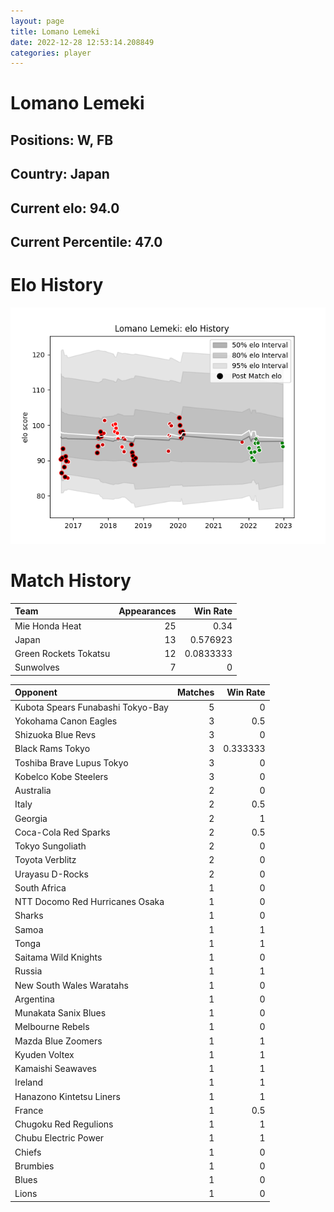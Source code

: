 ```yaml
---  
layout: page  
title: Lomano Lemeki  
date: 2022-12-28 12:53:14.208849  
categories: player  
---
```

# Lomano Lemeki

## Positions: W, FB

## Country: Japan

## Current elo: 94.0

## Current Percentile: 47.0

# Elo History


![elo history](history_LomanoLemeki.png)
# Match History


| Team                  |   Appearances |   Win Rate |
|:----------------------|--------------:|-----------:|
| Mie Honda Heat        |            25 |  0.34      |
| Japan                 |            13 |  0.576923  |
| Green Rockets Tokatsu |            12 |  0.0833333 |
| Sunwolves             |             7 |  0         |

| Opponent                          |   Matches |   Win Rate |
|:----------------------------------|----------:|-----------:|
| Kubota Spears Funabashi Tokyo-Bay |         5 |   0        |
| Yokohama Canon Eagles             |         3 |   0.5      |
| Shizuoka Blue Revs                |         3 |   0        |
| Black Rams Tokyo                  |         3 |   0.333333 |
| Toshiba Brave Lupus Tokyo         |         3 |   0        |
| Kobelco Kobe Steelers             |         3 |   0        |
| Australia                         |         2 |   0        |
| Italy                             |         2 |   0.5      |
| Georgia                           |         2 |   1        |
| Coca-Cola Red Sparks              |         2 |   0.5      |
| Tokyo Sungoliath                  |         2 |   0        |
| Toyota Verblitz                   |         2 |   0        |
| Urayasu D-Rocks                   |         2 |   0        |
| South Africa                      |         1 |   0        |
| NTT Docomo Red Hurricanes Osaka   |         1 |   0        |
| Sharks                            |         1 |   0        |
| Samoa                             |         1 |   1        |
| Tonga                             |         1 |   1        |
| Saitama Wild Knights              |         1 |   0        |
| Russia                            |         1 |   1        |
| New South Wales Waratahs          |         1 |   0        |
| Argentina                         |         1 |   0        |
| Munakata Sanix Blues              |         1 |   0        |
| Melbourne Rebels                  |         1 |   0        |
| Mazda Blue Zoomers                |         1 |   1        |
| Kyuden Voltex                     |         1 |   1        |
| Kamaishi Seawaves                 |         1 |   1        |
| Ireland                           |         1 |   1        |
| Hanazono Kintetsu Liners          |         1 |   1        |
| France                            |         1 |   0.5      |
| Chugoku Red Regulions             |         1 |   1        |
| Chubu Electric Power              |         1 |   1        |
| Chiefs                            |         1 |   0        |
| Brumbies                          |         1 |   0        |
| Blues                             |         1 |   0        |
| Lions                             |         1 |   0        |